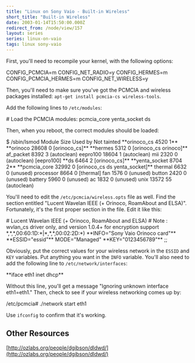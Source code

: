 ```yaml
---
title: "Linux on Sony Vaio - Built-in Wireless"
short_title: "Built-in Wireless"
date: 2003-01-14T15:50:00.000Z
redirect_from: /node/view/157
layout: series
series: linux-on-vaio
tags: linux sony-vaio
---
```

First, you'll need to recompile your kernel, with the following options:

<div class="snippet">
    CONFIG_PCMCIA=m
    CONFIG_NET_RADIO=y
    CONFIG_HERMES=m
    CONFIG_PCMCIA_HERMES=m
    CONFIG_NET_WIRELESS=y

</div>

Then, you'll need to make sure you've got the PCMCIA and wireless packages installed: `apt-get install pcmcia-cs wireless-tools`.

Add the following lines to `/etc/modules`:

<div class="snippet">
    # Load the PCMCIA modules:
    pcmcia_core
    yenta_socket
    ds

</div>

Then, when you reboot, the correct modules should be loaded:

<div class="snippet">
    $ /sbin/lsmod
    Module                  Size  Used by    Not tainted
    **orinoco_cs              4520   1**
    **orinoco                28608   0 [orinoco_cs]**
    **hermes                  5312   0 [orinoco_cs orinoco]**
    af_packet               8392   3 (autoclean)
    eepro100               18604   1 (autoclean)
    mii                     2320   0 (autoclean) [eepro100]
    **ds                      6464   2 [orinoco_cs]**
    **yenta_socket            8704   2**
    **pcmcia_core            32992   0 [orinoco_cs ds yenta_socket]**
    thermal                 6632   0 (unused)
    processor               8664   0 [thermal]
    fan                     1576   0 (unused)
    button                  2420   0 (unused)
    battery                 5960   0 (unused)
    ac                      1832   0 (unused)
    unix                   13572  55 (autoclean)

</div>

You'll need to edit the `/etc/pcmcia/wireless.opts` file as well. Find the section entitled "Lucent Wavelan IEEE (+ Orinoco, RoamAbout and ELSA)". Fortunately, it's the first proper section in the file. Edit it like this:

<div class="snippet">
    # Lucent Wavelan IEEE (+ Orinoco, RoamAbout and ELSA)
    # Note : wvlan_cs driver only, and version 1.0.4+ for encryption support
    *,*,*,00:60:1D:*|*,*,*,00:02:2D:*)
     **INFO="Sony Vaio Orinoco card"**
     **ESSID="essid"**
        MODE="Managed"
     **KEY="0123456789"**
        ;;

</div>

Obviously, put the correct values for your wireless network in the `ESSID` and `KEY` variables. Put anything you want in the `INFO` variable.
You'll also need to add the following line to `/etc/network/interfaces`:

<div class="snippet">
    **iface eth1 inet dhcp**

</div>

Without this line, you'll get a message "Ignoring unknown interface eth1=eth1."
Then, check to see if your wireless networking comes up by:

<div class="snippet">
    /etc/pcmcia# ./network start eth1

</div>

Use `ifconfig` to confirm that it's working.

## Other Resources

[http://ozlabs.org/people/dgibson/dldwd/](http://ozlabs.org/people/dgibson/dldwd/)
